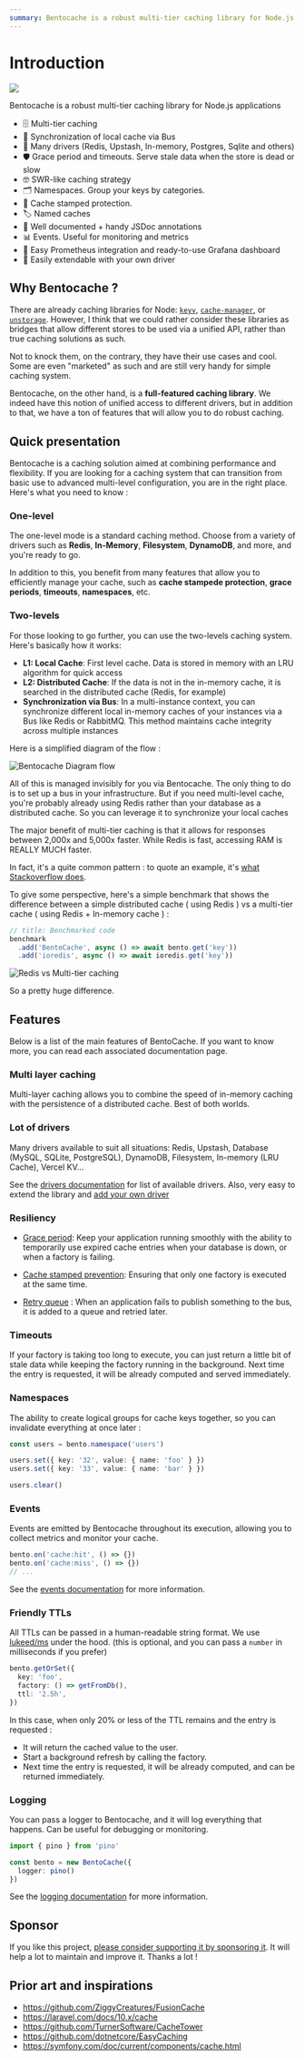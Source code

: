 ```yaml
---
summary: Bentocache is a robust multi-tier caching library for Node.js applications
---
```


# Introduction

![](https://static.julr.dev/bentocache.png)

Bentocache is a robust multi-tier caching library for Node.js applications

- 🗄️ Multi-tier caching
- 🔄 Synchronization of local cache via Bus
- 🚀 Many drivers (Redis, Upstash, In-memory, Postgres, Sqlite and others)
- 🛡️ Grace period and timeouts. Serve stale data when the store is dead or slow
- 🤓 SWR-like caching strategy
- 🗂️ Namespaces. Group your keys by categories.
- 🛑 Cache stamped protection.
- 🏷️ Named caches
- 📖 Well documented + handy JSDoc annotations
- 📊 Events. Useful for monitoring and metrics
- 📝 Easy Prometheus integration and ready-to-use Grafana dashboard
- 🧩 Easily extendable with your own driver

## Why Bentocache ? 

There are already caching libraries for Node: [`keyv`](https://keyv.org/), [`cache-manager`](https://github.com/node-cache-manager/node-cache-manager#readme), or [`unstorage`](https://unstorage.unjs.io/). However, I think that we could rather consider these libraries as bridges that allow different stores to be used via a unified API, rather than true caching solutions as such.

Not to knock them, on the contrary, they have their use cases and cool. Some are even "marketed" as such and are still very handy for simple caching system.

Bentocache, on the other hand, is a **full-featured caching library**. We indeed have this notion of unified access to different drivers, but in addition to that, we have a ton of features that will allow you to do robust caching.

## Quick presentation

Bentocache is a caching solution aimed at combining performance and flexibility. If you are looking for a caching system that can transition from basic use to advanced multi-level configuration, you are in the right place. Here's what you need to know :

### One-level

The one-level mode is a standard caching method. Choose from a variety of drivers such as **Redis**, **In-Memory**, **Filesystem**, **DynamoDB**, and more, and you're ready to go. 

In addition to this, you benefit from many features that allow you to efficiently manage your cache, such as **cache stampede protection**, **grace periods**, **timeouts**, **namespaces**, etc.

### Two-levels
For those looking to go further, you can use the two-levels caching system. Here's basically how it works:

- **L1: Local Cache**: First level cache. Data is stored in memory with an LRU algorithm for quick access
- **L2: Distributed Cache**: If the data is not in the in-memory cache, it is searched in the distributed cache (Redis, for example)
- **Synchronization via Bus**: In a multi-instance context, you can synchronize different local in-memory caches of your instances via a Bus like Redis or RabbitMQ. This method maintains cache integrity across multiple instances

Here is a simplified diagram of the flow :

![Bentocache Diagram flow](content/docs/bentocache_flow.webp)

All of this is managed invisibly for you via Bentocache. The only thing to do is to set up a bus in your infrastructure. But if you need multi-level cache, you're probably already using Redis rather than your database as a distributed cache. So you can leverage it to synchronize your local caches

The major benefit of multi-tier caching is that it allows for responses between 2,000x and 5,000x faster. While Redis is fast, accessing RAM is REALLY MUCH faster.

In fact, it's a quite common pattern : to quote an example, it's [what Stackoverflow does](https://nickcraver.com/blog/2019/08/06/stack-overflow-how-we-do-app-caching/#layers-of-cache-at-stack-overflow). 


To give some perspective, here's a simple benchmark that shows the difference between a simple distributed cache ( using Redis ) vs a multi-tier cache ( using Redis + In-memory cache ) :

```ts
// title: Benchmarked code
benchmark
  .add('BentoCache', async () => await bento.get('key'))
  .add('ioredis', async () => await ioredis.get('key'))
```

![Redis vs Multi-tier caching](content/docs/redis_vs_mtier.webp)

So a pretty huge difference.


## Features

Below is a list of the main features of BentoCache. If you want to know more, you can read each associated documentation page.

### Multi layer caching

Multi-layer caching allows you to combine the speed of in-memory caching with the persistence of a distributed cache. Best of both worlds.

### Lot of drivers

Many drivers available to suit all situations: Redis, Upstash, Database (MySQL, SQLite, PostgreSQL), DynamoDB, Filesystem, In-memory (LRU Cache), Vercel KV...

See the [drivers documentation](./cache_drivers.md) for list of available drivers. Also, very easy to extend the library and [add your own driver](./extend/custom_cache_driver.md)

<!-- :::warning
Only a Redis driver for the bus is currently available. We probably have drivers for other backends like Zookeeper, Kafka, RabbitMQ... Let us know with an issue if you are interested in this.
::: -->


### Resiliency

- [Grace period](./grace_periods.md): Keep your application running smoothly with the ability to temporarily use expired cache entries when your database is down, or when a factory is failing.

- [Cache stamped prevention](./stampede_protection.md): Ensuring that only one factory is executed at the same time.

- [Retry queue](./multi_tier.md#retry-queue-strategy) : When an application fails to publish something to the bus, it is added to a queue and retried later.

### Timeouts 

If your factory is taking too long to execute, you can just return a little bit of stale data while keeping the factory running in the background. Next time the entry is requested, it will be already computed and served immediately.

### Namespaces

The ability to create logical groups for cache keys together, so you can invalidate everything at once later :

```ts
const users = bento.namespace('users')

users.set({ key: '32', value: { name: 'foo' } })
users.set({ key: '33', value: { name: 'bar' } })

users.clear() 
```

### Events

Events are emitted by Bentocache throughout its execution, allowing you to collect metrics and monitor your cache.

```ts
bento.on('cache:hit', () => {})
bento.on('cache:miss', () => {})
// ...
```

See the [events documentation](./digging_deeper/events.md) for more information.

### Friendly TTLs

All TTLs can be passed in a human-readable string format. We use [lukeed/ms](https://github.com/lukeed/ms) under the hood. (this is optional, and you can pass a `number` in milliseconds if you prefer)

```ts
bento.getOrSet({
  key: 'foo',
  factory: () => getFromDb(),
  ttl: '2.5h',
})
```

In this case, when only 20% or less of the TTL remains and the entry is requested : 

- It will return the cached value to the user.
- Start a background refresh by calling the factory.
- Next time the entry is requested, it will be already computed, and can be returned immediately.

### Logging

You can pass a logger to Bentocache, and it will log everything that happens. Can be useful for debugging or monitoring.

```ts
import { pino } from 'pino'

const bento = new BentoCache({
  logger: pino()
})
```

See the [logging documentation](./digging_deeper/logging.md) for more information.

## Sponsor

If you like this project, [please consider supporting it by sponsoring it](https://github.com/sponsors/Julien-R44/). It will help a lot to maintain and improve it. Thanks a lot !

## Prior art and inspirations

- https://github.com/ZiggyCreatures/FusionCache
- https://laravel.com/docs/10.x/cache
- https://github.com/TurnerSoftware/CacheTower
- https://github.com/dotnetcore/EasyCaching
- https://symfony.com/doc/current/components/cache.html
